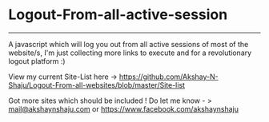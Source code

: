 # Logout-From-all-active-session
-----------------------------------

A javascript which will log you out from all active sessions of most of the website/s, I'm just collecting more links to execute and for a revolutionary logout platform :) 


View my current Site-List here -> https://github.com/Akshay-N-Shaju/Logout-From-all-websites/blob/master/Site-list

 Got more sites which should be included ! Do let me know - >  mail@akshaynshaju.com 
 or https://www.facebook.com/akshaynshaju
